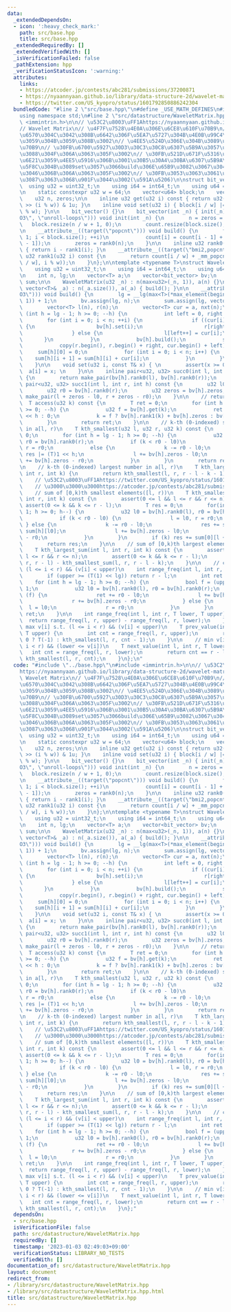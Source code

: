```yaml
---
data:
  _extendedDependsOn:
  - icon: ':heavy_check_mark:'
    path: src/base.hpp
    title: src/base.hpp
  _extendedRequiredBy: []
  _extendedVerifiedWith: []
  _isVerificationFailed: false
  _pathExtension: hpp
  _verificationStatusIcon: ':warning:'
  attributes:
    links:
    - https://atcoder.jp/contests/abc281/submissions/37200871
    - https://nyaannyaan.github.io/library/data-structure-2d/wavelet-matrix.hpp
    - https://twitter.com/US_kyopro/status/1601792850886242304
  bundledCode: "#line 2 \"src/base.hpp\"\n#define _USE_MATH_DEFINES\n#include <bits/stdc++.h>\n\
    using namespace std;\n#line 2 \"src/datastructure/WaveletMatrix.hpp\"\n#include\
    \ <immintrin.h>\n\n// \u53C2\u8003\uFF1Ahttps://nyaannyaan.github.io/library/data-structure-2d/wavelet-matrix.hpp\n\
    // Wavelet Matrix\n// \u4F7F\u7528\u4E0A\u306E\u6CE8\u610F\u70B9\n// \u30FB\u8CA0\
    \u6570\u304C\u3042\u308B\u6642\u306F\u5EA7\u5727\u304B\u4E0B\u99C4\u5C65\u304B\
    \u3059\u304B\u3059\u308B\u3002\n// \u4EE5\u524D\u306E\u304B\u3089\u306E\u5909\u66F4\
    \u70B9\n// \u30FB\u6700\u5927\u30D3\u30C3\u30C8\u6307\u5B9A\u3057\u306A\u304F\u3066\
    \u3088\u304F\u306A\u3063\u305F\u3002\n// \u30FB\u521D\u671F\u5316\u306F\u914D\u5217\
    \u6E21\u3059\u4EE5\u5916\u306B\u3001\u30B5\u30A4\u30BA\u6307\u5B9A\u3057\u3066\
    \u5F8C\u304B\u3089set\u3057\u3066build\u306E\u65B9\u3082\u3067\u304D\u308B\u3088\
    \u3046\u306B\u306A\u3063\u305F\u3002\n// \u30FB\u3053\u3063\u3061\u306E\u304C\u3061\
    \u3087\u3063\u3068\u901F\u3044\u3002(\u591A\u5206)\n\nstruct bit_vector {\n  \
    \  using u32 = uint32_t;\n    using i64 = int64_t;\n    using u64 = uint64_t;\n\
    \n    static constexpr u32 w = 64;\n    vector<u64> block;\n    vector<u32> count;\n\
    \    u32 n, zeros;\n\n    inline u32 get(u32 i) const { return u32(block[i / w]\
    \ >> (i % w)) & 1u; }\n    inline void set(u32 i) { block[i / w] |= 1LL << (i\
    \ % w); }\n\n    bit_vector() {}\n    bit_vector(int _n) { init(_n); }\n    __attribute__((optimize(\"\
    O3\", \"unroll-loops\"))) void init(int _n) {\n        n = zeros = _n;\n     \
    \   block.resize(n / w + 1, 0);\n        count.resize(block.size(), 0);\n    }\n\
    \n    __attribute__((target(\"popcnt\"))) void build() {\n        for (u32 i =\
    \ 1; i < block.size(); ++i)\n            count[i] = count[i - 1] + _mm_popcnt_u64(block[i\
    \ - 1]);\n        zeros = rank0(n);\n    }\n\n    inline u32 rank0(u32 i) const\
    \ { return i - rank1(i); }\n    __attribute__((target(\"bmi2,popcnt\"))) inline\
    \ u32 rank1(u32 i) const {\n        return count[i / w] + _mm_popcnt_u64(_bzhi_u64(block[i\
    \ / w], i % w));\n    }\n};\n\ntemplate <typename T>\nstruct WaveletMatrix {\n\
    \    using u32 = uint32_t;\n    using i64 = int64_t;\n    using u64 = uint64_t;\n\
    \n    int n, lg;\n    vector<T> a;\n    vector<bit_vector> bv;\n    vector<vector<T>>\
    \ sum;\n\n    WaveletMatrix(u32 _n) : n(max<u32>(_n, 1)), a(n) {}\n    WaveletMatrix(const\
    \ vector<T>& _a) : n(_a.size()), a(_a) { build(); }\n\n    __attribute__((optimize(\"\
    O3\"))) void build() {\n        lg = __lg(max<T>(*max_element(begin(a), end(a)),\
    \ 1)) + 1;\n        bv.assign(lg, n);\n        sum.assign(lg, vector<T>(n + 1));\n\
    \        vector<T> l(n), r(n);\n        vector<T> cur = a, nxt(n);\n        for\
    \ (int h = lg - 1; h >= 0; --h) {\n            int left = 0, right = 0;\n    \
    \        for (int i = 0; i < n; ++i) {\n                if ((cur[i] >> h) & 1)\
    \ {\n                    bv[h].set(i);\n                    r[right++] = cur[i];\n\
    \                } else {\n                    l[left++] = cur[i];\n         \
    \       }\n            }\n            bv[h].build();\n            swap(cur, l);\n\
    \            copy(r.begin(), r.begin() + right, cur.begin() + left);\n       \
    \     sum[h][0] = 0;\n            for (int i = 0; i < n; i++) {\n            \
    \    sum[h][i + 1] = sum[h][i] + cur[i];\n            }\n        }\n        return;\n\
    \    }\n\n    void set(u32 i, const T& x) { \n        assert(x >= 0);\n      \
    \  a[i] = x; \n    }\n\n    inline pair<u32, u32> succ0(int l, int r, int h) const\
    \ {\n        return make_pair(bv[h].rank0(l), bv[h].rank0(r));\n    }\n\n    inline\
    \ pair<u32, u32> succ1(int l, int r, int h) const {\n        u32 l0 = bv[h].rank0(l);\n\
    \        u32 r0 = bv[h].rank0(r);\n        u32 zeros = bv[h].zeros;\n        return\
    \ make_pair(l + zeros - l0, r + zeros - r0);\n    }\n\n    // return a[k]\n  \
    \  T access(u32 k) const {\n        T ret = 0;\n        for (int h = lg - 1; h\
    \ >= 0; --h) {\n            u32 f = bv[h].get(k);\n            ret |= f ? T(1)\
    \ << h : 0;\n            k = f ? bv[h].rank1(k) + bv[h].zeros : bv[h].rank0(k);\n\
    \        }\n        return ret;\n    }\n\n    // k-th (0-indexed) smallest number\
    \ in a[l, r)\n    T kth_smallest(u32 l, u32 r, u32 k) const {\n        T res =\
    \ 0;\n        for (int h = lg - 1; h >= 0; --h) {\n            u32 l0 = bv[h].rank0(l),\
    \ r0 = bv[h].rank0(r);\n            if (k < r0 - l0)\n                l = l0,\
    \ r = r0;\n            else {\n                k -= r0 - l0;\n               \
    \ res |= (T)1 << h;\n                l += bv[h].zeros - l0;\n                r\
    \ += bv[h].zeros - r0;\n            }\n        }\n        return res;\n    }\n\
    \n    // k-th (0-indexed) largest number in a[l, r)\n    T kth_largest(int l,\
    \ int r, int k) {\n        return kth_smallest(l, r, r - l - k - 1);\n    }\n\n\
    \    // \u53C2\u8003\uFF1Ahttps://twitter.com/US_kyopro/status/1601792850886242304\n\
    \    // \u3000\u3000\u3000https://atcoder.jp/contests/abc281/submissions/37200871\n\
    \    // sum of [0,k)th smallest elements([l, r))\n    T kth_smallest_sum(int l,\
    \ int r, int k) const {\n        assert(0 <= l && l <= r && r <= n);\n       \
    \ assert(0 <= k && k <= r - l);\n        T res = 0;\n        for(int h = lg -\
    \ 1; h >= 0; h--) {\n            u32 l0 = bv[h].rank0(l), r0 = bv[h].rank0(r);\n\
    \            if (k < r0 - l0) {\n                l = l0, r = r0;\n           \
    \ } else {\n                k -= r0 - l0;\n                res += sum[h][r0] -\
    \ sum[h][l0];\n                l += bv[h].zeros - l0;\n                r += bv[h].zeros\
    \ - r0;\n            }\n        }\n        if (k) res += sum[0][l + k] - sum[0][l];\n\
    \        return res;\n    }\n\n    // sum of [0,k)th largest elements([l, r))\n\
    \    T kth_largest_sum(int l, int r, int k) const {\n        assert(0 <= l &&\
    \ l <= r && r <= n);\n        assert(0 <= k && k <= r - l);\n        return  kth_smallest_sum(l,\
    \ r, r - l) - kth_smallest_sum(l, r, r - l - k);\n    }\n\n    // count i s.t.\
    \ (l <= i < r) && (v[i] < upper)\n    int range_freq(int l, int r, T upper) {\n\
    \        if (upper >= (T(1) << lg)) return r - l;\n        int ret = 0;\n    \
    \    for (int h = lg - 1; h >= 0; --h) {\n            bool f = (upper >> h) &\
    \ 1;\n            u32 l0 = bv[h].rank0(l), r0 = bv[h].rank0(r);\n            if\
    \ (f) {\n                ret += r0 - l0;\n                l += bv[h].zeros - l0;\n\
    \                r += bv[h].zeros - r0;\n            } else {\n              \
    \  l = l0;\n                r = r0;\n            }\n        }\n        return\
    \ ret;\n    }\n\n    int range_freq(int l, int r, T lower, T upper) {\n      \
    \  return range_freq(l, r, upper) - range_freq(l, r, lower);\n    }\n\n    //\
    \ max v[i] s.t. (l <= i < r) && (v[i] < upper)\n    T prev_value(int l, int r,\
    \ T upper) {\n        int cnt = range_freq(l, r, upper);\n        return cnt ==\
    \ 0 ? T(-1) : kth_smallest(l, r, cnt - 1);\n    }\n\n    // min v[i] s.t. (l <=\
    \ i < r) && (lower <= v[i])\n    T next_value(int l, int r, T lower) {\n     \
    \   int cnt = range_freq(l, r, lower);\n        return cnt == r - l ? T(-1) :\
    \ kth_smallest(l, r, cnt);\n    }\n};\n"
  code: "#include \"../base.hpp\"\n#include <immintrin.h>\n\n// \u53C2\u8003\uFF1A\
    https://nyaannyaan.github.io/library/data-structure-2d/wavelet-matrix.hpp\n//\
    \ Wavelet Matrix\n// \u4F7F\u7528\u4E0A\u306E\u6CE8\u610F\u70B9\n// \u30FB\u8CA0\
    \u6570\u304C\u3042\u308B\u6642\u306F\u5EA7\u5727\u304B\u4E0B\u99C4\u5C65\u304B\
    \u3059\u304B\u3059\u308B\u3002\n// \u4EE5\u524D\u306E\u304B\u3089\u306E\u5909\u66F4\
    \u70B9\n// \u30FB\u6700\u5927\u30D3\u30C3\u30C8\u6307\u5B9A\u3057\u306A\u304F\u3066\
    \u3088\u304F\u306A\u3063\u305F\u3002\n// \u30FB\u521D\u671F\u5316\u306F\u914D\u5217\
    \u6E21\u3059\u4EE5\u5916\u306B\u3001\u30B5\u30A4\u30BA\u6307\u5B9A\u3057\u3066\
    \u5F8C\u304B\u3089set\u3057\u3066build\u306E\u65B9\u3082\u3067\u304D\u308B\u3088\
    \u3046\u306B\u306A\u3063\u305F\u3002\n// \u30FB\u3053\u3063\u3061\u306E\u304C\u3061\
    \u3087\u3063\u3068\u901F\u3044\u3002(\u591A\u5206)\n\nstruct bit_vector {\n  \
    \  using u32 = uint32_t;\n    using i64 = int64_t;\n    using u64 = uint64_t;\n\
    \n    static constexpr u32 w = 64;\n    vector<u64> block;\n    vector<u32> count;\n\
    \    u32 n, zeros;\n\n    inline u32 get(u32 i) const { return u32(block[i / w]\
    \ >> (i % w)) & 1u; }\n    inline void set(u32 i) { block[i / w] |= 1LL << (i\
    \ % w); }\n\n    bit_vector() {}\n    bit_vector(int _n) { init(_n); }\n    __attribute__((optimize(\"\
    O3\", \"unroll-loops\"))) void init(int _n) {\n        n = zeros = _n;\n     \
    \   block.resize(n / w + 1, 0);\n        count.resize(block.size(), 0);\n    }\n\
    \n    __attribute__((target(\"popcnt\"))) void build() {\n        for (u32 i =\
    \ 1; i < block.size(); ++i)\n            count[i] = count[i - 1] + _mm_popcnt_u64(block[i\
    \ - 1]);\n        zeros = rank0(n);\n    }\n\n    inline u32 rank0(u32 i) const\
    \ { return i - rank1(i); }\n    __attribute__((target(\"bmi2,popcnt\"))) inline\
    \ u32 rank1(u32 i) const {\n        return count[i / w] + _mm_popcnt_u64(_bzhi_u64(block[i\
    \ / w], i % w));\n    }\n};\n\ntemplate <typename T>\nstruct WaveletMatrix {\n\
    \    using u32 = uint32_t;\n    using i64 = int64_t;\n    using u64 = uint64_t;\n\
    \n    int n, lg;\n    vector<T> a;\n    vector<bit_vector> bv;\n    vector<vector<T>>\
    \ sum;\n\n    WaveletMatrix(u32 _n) : n(max<u32>(_n, 1)), a(n) {}\n    WaveletMatrix(const\
    \ vector<T>& _a) : n(_a.size()), a(_a) { build(); }\n\n    __attribute__((optimize(\"\
    O3\"))) void build() {\n        lg = __lg(max<T>(*max_element(begin(a), end(a)),\
    \ 1)) + 1;\n        bv.assign(lg, n);\n        sum.assign(lg, vector<T>(n + 1));\n\
    \        vector<T> l(n), r(n);\n        vector<T> cur = a, nxt(n);\n        for\
    \ (int h = lg - 1; h >= 0; --h) {\n            int left = 0, right = 0;\n    \
    \        for (int i = 0; i < n; ++i) {\n                if ((cur[i] >> h) & 1)\
    \ {\n                    bv[h].set(i);\n                    r[right++] = cur[i];\n\
    \                } else {\n                    l[left++] = cur[i];\n         \
    \       }\n            }\n            bv[h].build();\n            swap(cur, l);\n\
    \            copy(r.begin(), r.begin() + right, cur.begin() + left);\n       \
    \     sum[h][0] = 0;\n            for (int i = 0; i < n; i++) {\n            \
    \    sum[h][i + 1] = sum[h][i] + cur[i];\n            }\n        }\n        return;\n\
    \    }\n\n    void set(u32 i, const T& x) { \n        assert(x >= 0);\n      \
    \  a[i] = x; \n    }\n\n    inline pair<u32, u32> succ0(int l, int r, int h) const\
    \ {\n        return make_pair(bv[h].rank0(l), bv[h].rank0(r));\n    }\n\n    inline\
    \ pair<u32, u32> succ1(int l, int r, int h) const {\n        u32 l0 = bv[h].rank0(l);\n\
    \        u32 r0 = bv[h].rank0(r);\n        u32 zeros = bv[h].zeros;\n        return\
    \ make_pair(l + zeros - l0, r + zeros - r0);\n    }\n\n    // return a[k]\n  \
    \  T access(u32 k) const {\n        T ret = 0;\n        for (int h = lg - 1; h\
    \ >= 0; --h) {\n            u32 f = bv[h].get(k);\n            ret |= f ? T(1)\
    \ << h : 0;\n            k = f ? bv[h].rank1(k) + bv[h].zeros : bv[h].rank0(k);\n\
    \        }\n        return ret;\n    }\n\n    // k-th (0-indexed) smallest number\
    \ in a[l, r)\n    T kth_smallest(u32 l, u32 r, u32 k) const {\n        T res =\
    \ 0;\n        for (int h = lg - 1; h >= 0; --h) {\n            u32 l0 = bv[h].rank0(l),\
    \ r0 = bv[h].rank0(r);\n            if (k < r0 - l0)\n                l = l0,\
    \ r = r0;\n            else {\n                k -= r0 - l0;\n               \
    \ res |= (T)1 << h;\n                l += bv[h].zeros - l0;\n                r\
    \ += bv[h].zeros - r0;\n            }\n        }\n        return res;\n    }\n\
    \n    // k-th (0-indexed) largest number in a[l, r)\n    T kth_largest(int l,\
    \ int r, int k) {\n        return kth_smallest(l, r, r - l - k - 1);\n    }\n\n\
    \    // \u53C2\u8003\uFF1Ahttps://twitter.com/US_kyopro/status/1601792850886242304\n\
    \    // \u3000\u3000\u3000https://atcoder.jp/contests/abc281/submissions/37200871\n\
    \    // sum of [0,k)th smallest elements([l, r))\n    T kth_smallest_sum(int l,\
    \ int r, int k) const {\n        assert(0 <= l && l <= r && r <= n);\n       \
    \ assert(0 <= k && k <= r - l);\n        T res = 0;\n        for(int h = lg -\
    \ 1; h >= 0; h--) {\n            u32 l0 = bv[h].rank0(l), r0 = bv[h].rank0(r);\n\
    \            if (k < r0 - l0) {\n                l = l0, r = r0;\n           \
    \ } else {\n                k -= r0 - l0;\n                res += sum[h][r0] -\
    \ sum[h][l0];\n                l += bv[h].zeros - l0;\n                r += bv[h].zeros\
    \ - r0;\n            }\n        }\n        if (k) res += sum[0][l + k] - sum[0][l];\n\
    \        return res;\n    }\n\n    // sum of [0,k)th largest elements([l, r))\n\
    \    T kth_largest_sum(int l, int r, int k) const {\n        assert(0 <= l &&\
    \ l <= r && r <= n);\n        assert(0 <= k && k <= r - l);\n        return  kth_smallest_sum(l,\
    \ r, r - l) - kth_smallest_sum(l, r, r - l - k);\n    }\n\n    // count i s.t.\
    \ (l <= i < r) && (v[i] < upper)\n    int range_freq(int l, int r, T upper) {\n\
    \        if (upper >= (T(1) << lg)) return r - l;\n        int ret = 0;\n    \
    \    for (int h = lg - 1; h >= 0; --h) {\n            bool f = (upper >> h) &\
    \ 1;\n            u32 l0 = bv[h].rank0(l), r0 = bv[h].rank0(r);\n            if\
    \ (f) {\n                ret += r0 - l0;\n                l += bv[h].zeros - l0;\n\
    \                r += bv[h].zeros - r0;\n            } else {\n              \
    \  l = l0;\n                r = r0;\n            }\n        }\n        return\
    \ ret;\n    }\n\n    int range_freq(int l, int r, T lower, T upper) {\n      \
    \  return range_freq(l, r, upper) - range_freq(l, r, lower);\n    }\n\n    //\
    \ max v[i] s.t. (l <= i < r) && (v[i] < upper)\n    T prev_value(int l, int r,\
    \ T upper) {\n        int cnt = range_freq(l, r, upper);\n        return cnt ==\
    \ 0 ? T(-1) : kth_smallest(l, r, cnt - 1);\n    }\n\n    // min v[i] s.t. (l <=\
    \ i < r) && (lower <= v[i])\n    T next_value(int l, int r, T lower) {\n     \
    \   int cnt = range_freq(l, r, lower);\n        return cnt == r - l ? T(-1) :\
    \ kth_smallest(l, r, cnt);\n    }\n};"
  dependsOn:
  - src/base.hpp
  isVerificationFile: false
  path: src/datastructure/WaveletMatrix.hpp
  requiredBy: []
  timestamp: '2023-01-03 02:49:03+09:00'
  verificationStatus: LIBRARY_NO_TESTS
  verifiedWith: []
documentation_of: src/datastructure/WaveletMatrix.hpp
layout: document
redirect_from:
- /library/src/datastructure/WaveletMatrix.hpp
- /library/src/datastructure/WaveletMatrix.hpp.html
title: src/datastructure/WaveletMatrix.hpp
---
```

